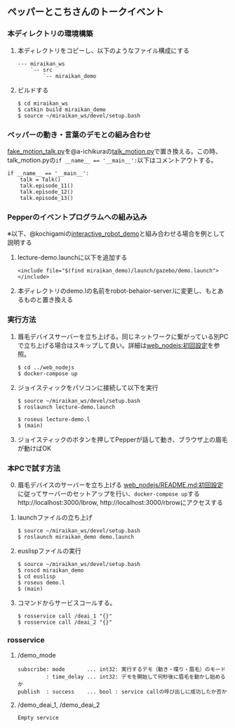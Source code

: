 ## ペッパーとこちさんのトークイベント

### 本ディレクトリの環境構築
1. 本ディレクトリをコピーし、以下のようなファイル構成にする
    ```
    --- miraikan_ws
        `-- src
            `-- miraikan_demo
    ```

2. ビルドする
    ```
    $ cd miraikan_ws
    $ catkin build miraikan_demo
    $ source ~/miraikan_ws/devel/setup.bash
    ```

### ペッパーの動き・言葉のデモとの組み合わせ
[fake_motion_talk.py](https://github.com/MiyabiTane/Deco_with_robot/blob/main/facial_expression/miraikan_demo/scripts/fake_motion_talk.py)を@a-ichikuraの[talk_motion.py](https://github.com/a-ichikura/miraikan/blob/master/pepper_talk/talk_motion.py)で置き換える。この時、talk_motion.pyの`if __name__ == '__main__':`以下はコメントアウトする。
```
if __name__ == '__main__':
    talk = Talk()
    talk.episode_11()
    talk.episode_12()
    talk.episode_13()
```

### Pepperのイベントプログラムへの組み込み
※以下、@kochigamiの[interactive_robot_demo](https://gitlab.jsk.imi.i.u-tokyo.ac.jp/kochigami/interactive_robot_demo/-/blob/master/lecture_demo/lecture-demo.launch)と組み合わせる場合を例として説明する

1. lecture-demo.launchに以下を追加する
    ```
    <include file="$(find miraikan_demo)/launch/gazebo/demo.launch">
    </include>
    ```

2. 本ディレクトリのdemo.lの名前をrobot-behaior-server.lに変更し、もとあるものと置き換える

### 実行方法
1. 眉毛デバイスサーバーを立ち上げる。同じネットワークに繋がっている別PCで立ち上げる場合はスキップして良い。詳細は[web_nodejs:初回設定](https://github.com/MiyabiTane/Deco_with_robot/tree/main/facial_expression/web_nodejs#%E5%88%9D%E5%9B%9E%E8%A8%AD%E5%AE%9A)を参照。
    ```
    $ cd ../web_nodejs
    $ docker-compose up
    ```

2.  ジョイスティックをパソコンに接続して以下を実行
    ```
    $ source ~/miraikan_ws/devel/setup.bash
    $ roslaunch lecture-demo.launch
    ```
    ```
    $ roseus lecture-demo.l
    $ (main)
    ```

3. ジョイスティックのボタンを押してPepperが話して動き、ブラウザ上の眉毛が動けばOK


###  本PCで試す方法
0. 眉毛デバイスのサーバーを立ち上げる
    [web_nodejs/README.md:初回設定](https://github.com/MiyabiTane/Deco_with_robot/tree/main/facial_expression/web_nodejs#%E5%88%9D%E5%9B%9E%E8%A8%AD%E5%AE%9A)に従ってサーバーのセットアップを行い、`docker-compose up`する<br>
    http://localhost:3000/lbrow, http://localhost:3000/rbrowにアクセスする

1. launchファイルの立ち上げ
    ```
    $ source ~/miraikan_ws/devel/setup.bash
    $ roslaunch miraikan_demo demo.launch
    ```

2. euslispファイルの実行
    ```
    $ source ~/miraikan_ws/devel/setup.bash
    $ roscd miraikan_demo
    $ cd euslisp
    $ roseus demo.l
    $ (main)
    ```

3. コマンドからサービスコールする。
    ```
    $ rosservice call /deai_1 "{}"
    $ rosservice call /deai_2 "{}"
    ```

### rosservice
1. /demo_mode
    ```
    subscribe: mode       ... int32: 実行するデモ（動き・喋り・眉毛）のモード
             : time_delay ... int32: デモを開始して何秒後に眉毛を動かし始めるか
    publish  : success    ... bool : service callの呼び出しに成功したか否か 
    ```
2. /demo_deai_1, /demo_deai_2
    ```
    Empty service
    ```
